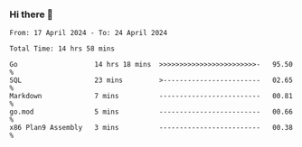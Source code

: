 ### Hi there 👋

<!--
**zhumeme/zhumeme** is a ✨ _special_ ✨ repository because its `README.md` (this file) appears on your GitHub profile.

Here are some ideas to get you started:

- 🔭 I’m currently working on ...
- 🌱 I’m currently learning ...
- 👯 I’m looking to collaborate on ...
- 🤔 I’m looking for help with ...
- 💬 Ask me about ...
- 📫 How to reach me: ...
- 😄 Pronouns: ...
- ⚡ Fun fact: ...
-->

<!--START_SECTION:waka-->

```all_time
From: 17 April 2024 - To: 24 April 2024

Total Time: 14 hrs 58 mins

Go                   14 hrs 18 mins  >>>>>>>>>>>>>>>>>>>>>>>>-   95.50 %
SQL                  23 mins         >------------------------   02.65 %
Markdown             7 mins          -------------------------   00.81 %
go.mod               5 mins          -------------------------   00.66 %
x86 Plan9 Assembly   3 mins          -------------------------   00.38 %
```

<!--END_SECTION:waka-->
